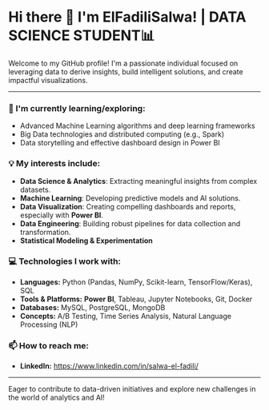 # Hi there 👋 I'm ElFadiliSalwa! | DATA SCIENCE STUDENT📊

Welcome to my GitHub profile! I'm a passionate individual focused on leveraging data to derive insights, build intelligent solutions, and create impactful visualizations.

---

### 🌱 I'm currently learning/exploring:
* Advanced Machine Learning algorithms and deep learning frameworks
* Big Data technologies and distributed computing (e.g., Spark)
* Data storytelling and effective dashboard design in Power BI

### 💡 My interests include:
* **Data Science & Analytics**: Extracting meaningful insights from complex datasets.
* **Machine Learning**: Developing predictive models and AI solutions.
* **Data Visualization**: Creating compelling dashboards and reports, especially with **Power BI**.
* **Data Engineering**: Building robust pipelines for data collection and transformation.
* **Statistical Modeling & Experimentation**

### 💻 Technologies I work with:
* **Languages:** Python (Pandas, NumPy, Scikit-learn, TensorFlow/Keras), SQL
* **Tools & Platforms:** **Power BI**, Tableau, Jupyter Notebooks, Git, Docker
* **Databases:** MySQL, PostgreSQL, MongoDB
* **Concepts:** A/B Testing, Time Series Analysis, Natural Language Processing (NLP)

### 📫 How to reach me:
* **LinkedIn:** https://www.linkedin.com/in/salwa-el-fadili/

---

Eager to contribute to data-driven initiatives and explore new challenges in the world of analytics and AI!
